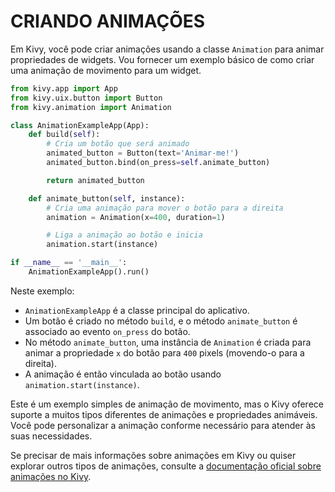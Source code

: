 # CRIANDO ANIMAÇÕES
Em Kivy, você pode criar animações usando a classe `Animation` para animar propriedades de widgets. Vou fornecer um exemplo básico de como criar uma animação de movimento para um widget.

```python
from kivy.app import App
from kivy.uix.button import Button
from kivy.animation import Animation

class AnimationExampleApp(App):
    def build(self):
        # Cria um botão que será animado
        animated_button = Button(text='Animar-me!')
        animated_button.bind(on_press=self.animate_button)

        return animated_button

    def animate_button(self, instance):
        # Cria uma animação para mover o botão para a direita
        animation = Animation(x=400, duration=1)

        # Liga a animação ao botão e inicia
        animation.start(instance)

if __name__ == '__main__':
    AnimationExampleApp().run()
```

Neste exemplo:

- `AnimationExampleApp` é a classe principal do aplicativo.
- Um botão é criado no método `build`, e o método `animate_button` é associado ao evento `on_press` do botão.
- No método `animate_button`, uma instância de `Animation` é criada para animar a propriedade `x` do botão para `400` pixels (movendo-o para a direita).
- A animação é então vinculada ao botão usando `animation.start(instance)`.

Este é um exemplo simples de animação de movimento, mas o Kivy oferece suporte a muitos tipos diferentes de animações e propriedades animáveis. Você pode personalizar a animação conforme necessário para atender às suas necessidades.

Se precisar de mais informações sobre animações em Kivy ou quiser explorar outros tipos de animações, consulte a [documentação oficial sobre animações no Kivy](https://kivy.org/doc/stable/api-kivy.animation.html). 
